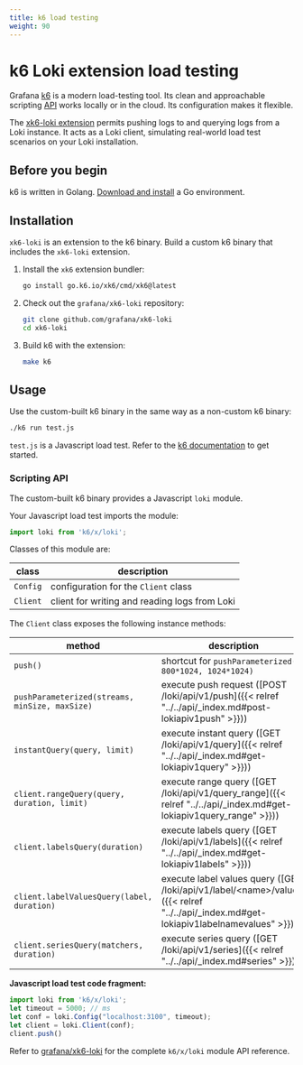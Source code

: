 ```yaml
---
title: k6 load testing
weight: 90
---
```


# k6 Loki extension load testing

Grafana [k6](https://k6.io) is a modern load-testing tool.
Its clean and approachable scripting [API](https://k6.io/docs/javascript-api/)
works locally or in the cloud.
Its configuration makes it flexible.

The [xk6-loki extension](https://github.com/grafana/xk6-loki) permits pushing logs to and querying logs from a Loki instance.
It acts as a Loki client,
simulating real-world load test scenarios on your Loki installation.

## Before you begin

k6 is written in Golang. [Download and install](https://go.dev/doc/install) a Go environment.

## Installation

`xk6-loki` is an extension to the k6 binary.
Build a custom k6 binary that includes the `xk6-loki` extension.

1. Install the `xk6` extension bundler:

   ```bash
   go install go.k6.io/xk6/cmd/xk6@latest
   ```

1. Check out the `grafana/xk6-loki` repository:

   ```bash
   git clone github.com/grafana/xk6-loki
   cd xk6-loki
   ```

1. Build k6 with the extension:

   ```bash
   make k6
   ```

## Usage

Use the custom-built k6 binary in the same way as a non-custom k6 binary:

```bash
./k6 run test.js
```

`test.js` is a Javascript load test.
Refer to the [k6 documentation](https://k6.io/docs/) to get started.

### Scripting API

The custom-built k6 binary provides a Javascript `loki` module.

Your Javascript load test imports the module: 

```js
import loki from 'k6/x/loki';
```

Classes of this module are:

| class | description |
| ----- | ----------- |
| `Config` | configuration for the `Client` class |
| `Client` | client for writing and reading logs from Loki |

The `Client` class exposes the following instance methods:

| method | description |
| ------ | ----------- |
| `push()` | shortcut for `pushParameterized(5, 800*1024, 1024*1024)` |
| `pushParameterized(streams, minSize, maxSize)` | execute push request ([POST /loki/api/v1/push]({{< relref "../../api/_index.md#post-lokiapiv1push" >}})) |
| `instantQuery(query, limit)` | execute instant query  ([GET /loki/api/v1/query]({{< relref "../../api/_index.md#get-lokiapiv1query" >}})) |
| `client.rangeQuery(query, duration, limit)` | execute range query  ([GET /loki/api/v1/query_range]({{< relref "../../api/_index.md#get-lokiapiv1query_range" >}})) |
| `client.labelsQuery(duration)` | execute labels query  ([GET /loki/api/v1/labels]({{< relref "../../api/_index.md#get-lokiapiv1labels" >}})) |
| `client.labelValuesQuery(label, duration)` | execute label values query  ([GET /loki/api/v1/label/\<name\>/values]({{< relref "../../api/_index.md#get-lokiapiv1labelnamevalues" >}})) |
| `client.seriesQuery(matchers, duration)` | execute series query  ([GET /loki/api/v1/series]({{< relref "../../api/_index.md#series" >}})) |

**Javascript load test code fragment:**

```js
import loki from 'k6/x/loki';
let timeout = 5000; // ms
let conf = loki.Config("localhost:3100", timeout);
let client = loki.Client(conf);
client.push()
```

Refer to
[grafana/xk6-loki](https://github.com/grafana/xk6-loki#javascript-api)
for the complete `k6/x/loki` module API reference.
